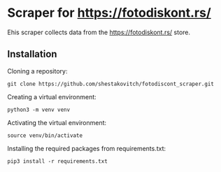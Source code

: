 # Scraper for https://fotodiskont.rs/
Еhis scraper collects data from the https://fotodiskont.rs/ store.

## Installation

Cloning a repository:

```git clone https://github.com/shestakovitch/fotodiscont_scraper.git```

Creating a virtual environment:

```python3 -m venv venv```


Activating the virtual environment:

```source venv/bin/activate```

Installing the required packages from requirements.txt﻿:

```pip3 install -r requirements.txt```
